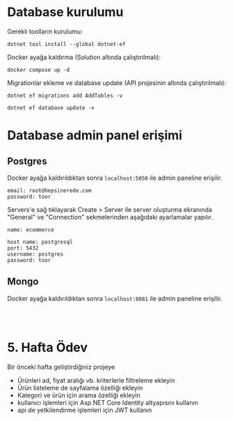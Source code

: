 # Database kurulumu
Gerekli toolların kurulumu:

`dotnet tool install --global dotnet-ef`

Docker ayağa kaldırma (Solution altında çalıştırılmalı):

`docker compose up -d`

Migrationlar ekleme ve database update (API projesinin altında çalıştırılmalı):

`dotnet ef migrations add AddTables -v`

`dotnet ef database update -v`


# Database admin panel erişimi

## Postgres
Docker ayağa kaldırıldıktan sonra `localhost:5050` ile admin paneline erişilir.

```
email: root@hepsinerede.com
password: toor
```
Servers'e sağ tıklayarak Create > Server ile server oluşturma ekranında "General" ve "Connection" sekmelerinden aşağıdaki ayarlamalar yapılır.

```
name: ecommerce

host name: postgresql
port: 5432
username: postgres
password: toor
```
## Mongo
Docker ayağa kaldırıldıktan sonra `localhost:8081` ile admin paneline erişilir.

<br></br>

# 5. Hafta Ödev
Bir önceki hafta geliştirdiğiniz projeye
- Ürünleri ad, fiyat aralığı vb. kriterlerle filtreleme ekleyin
- Ürün listeleme de sayfalama özelliği ekleyin
- Kategori ve ürün için arama özelliği ekleyin
- kullanıcı işlemleri için Asp.NET Core Identity altyapısını kullanın
- api de yetkilendirme işlemleri için JWT kullanın


